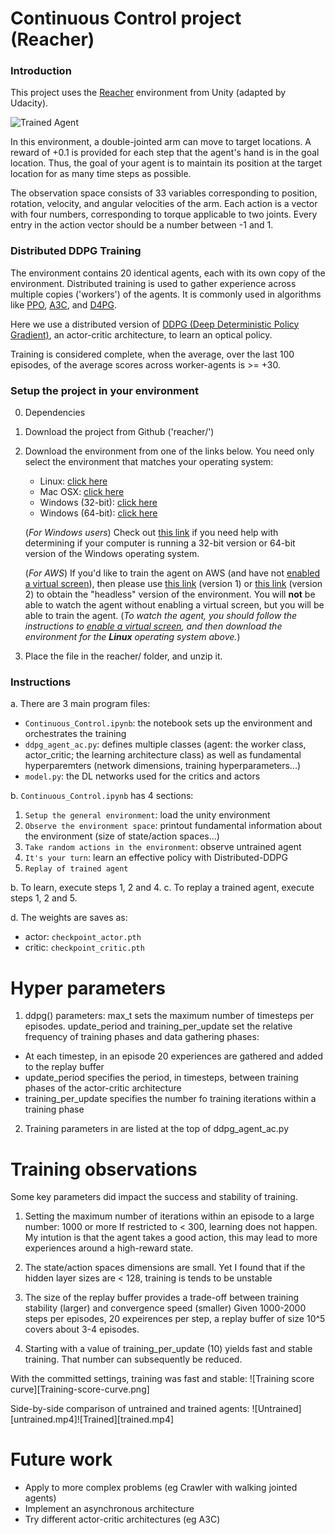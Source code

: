 [//]: # (Image References)

[image1]: https://user-images.githubusercontent.com/10624937/43851024-320ba930-9aff-11e8-8493-ee547c6af349.gif "Trained Agent"

# Continuous Control project (Reacher)

### Introduction

This project uses the [Reacher](https://github.com/Unity-Technologies/ml-agents/blob/master/docs/Learning-Environment-Examples.md#reacher) environment from Unity (adapted by Udacity).

![Trained Agent][image1]

In this environment, a double-jointed arm can move to target locations. A reward of +0.1 is provided for each step that the agent's hand is in the goal location. Thus, the goal of your agent is to maintain its position at the target location for as many time steps as possible.

The observation space consists of 33 variables corresponding to position, rotation, velocity, and angular velocities of the arm. Each action is a vector with four numbers, corresponding to torque applicable to two joints. Every entry in the action vector should be a number between -1 and 1.

### Distributed DDPG Training

The environment contains 20 identical agents, each with its own copy of the environment. Distributed training is used to gather experience across multiple copies ('workers') of the agents.
It is commonly used in algorithms like [PPO](https://arxiv.org/pdf/1707.06347.pdf), [A3C](https://arxiv.org/pdf/1602.01783.pdf), and [D4PG](https://openreview.net/pdf?id=SyZipzbCb).

Here we use a distributed version of [DDPG (Deep Deterministic Policy Gradient)](https://arxiv.org/pdf/1509.02971.pdf), an actor-critic architecture, to learn an optical policy.

Training is considered complete, when the average, over the last 100 episodes, of the average scores across worker-agents is >= +30. 

###  Setup the project in your environment

0. Dependencies

1. Download the project from Github ('reacher/')

2. Download the environment from one of the links below.  You need only select the environment that matches your operating system:
    - Linux: [click here](https://s3-us-west-1.amazonaws.com/udacity-drlnd/P2/Reacher/Reacher_Linux.zip)
    - Mac OSX: [click here](https://s3-us-west-1.amazonaws.com/udacity-drlnd/P2/Reacher/Reacher.app.zip)
    - Windows (32-bit): [click here](https://s3-us-west-1.amazonaws.com/udacity-drlnd/P2/Reacher/Reacher_Windows_x86.zip)
    - Windows (64-bit): [click here](https://s3-us-west-1.amazonaws.com/udacity-drlnd/P2/Reacher/Reacher_Windows_x86_64.zip)
    
    (_For Windows users_) Check out [this link](https://support.microsoft.com/en-us/help/827218/how-to-determine-whether-a-computer-is-running-a-32-bit-version-or-64) if you need help with determining if your computer is running a 32-bit version or 64-bit version of the Windows operating system.

    (_For AWS_) If you'd like to train the agent on AWS (and have not [enabled a virtual screen](https://github.com/Unity-Technologies/ml-agents/blob/master/docs/Training-on-Amazon-Web-Service.md)), then please use [this link](https://s3-us-west-1.amazonaws.com/udacity-drlnd/P2/Reacher/one_agent/Reacher_Linux_NoVis.zip) (version 1) or [this link](https://s3-us-west-1.amazonaws.com/udacity-drlnd/P2/Reacher/Reacher_Linux_NoVis.zip) (version 2) to obtain the "headless" version of the environment.  You will **not** be able to watch the agent without enabling a virtual screen, but you will be able to train the agent.  (_To watch the agent, you should follow the instructions to [enable a virtual screen](https://github.com/Unity-Technologies/ml-agents/blob/master/docs/Training-on-Amazon-Web-Service.md), and then download the environment for the **Linux** operating system above._)

3. Place the file in the reacher/ folder, and unzip it. 

### Instructions

a. There are 3 main program files:
- `Continuous_Control.ipynb`: the notebook sets up the environment and orchestrates the training
- `ddpg_agent_ac.py`: defines multiple classes (agent: the worker class, actor_critic; the learning architecture class)
                    as well as fundamental hyperparemters (network dimensions, training hyperparameters...)
- `model.py`: the DL networks used for the critics and actors 

b. `Continuous_Control.ipynb` has 4 sections:
  1. `Setup the general environment`: load the unity environment
  2. `Observe the environment space`: printout fundamental information about the environment (size of state/action spaces...)
  3. `Take random actions in the environment`: observe untrained agent
  4. `It's your turn`: learn an effective policy with Distributed-DDPG
  5. `Replay of trained agent`

b. To learn, execute steps 1, 2 and 4.
c. To replay a trained agent, execute steps 1, 2 and 5.

d. The weights are saves as:
- actor: `checkpoint_actor.pth`
- critic: `checkpoint_critic.pth`

# Hyper parameters

1. ddpg() parameters:
max_t sets the maximum number of timesteps per episodes.
update_period and training_per_update set the relative frequency of training phases and data gathering phases:
- At each timestep, in an episode 20 experiences are gathered and added to the replay buffer
- update_period specifies the period, in timesteps, between training phases of the actor-critic architecture
- training_per_update specifies the number fo training iterations within a training phase

2. Training parameters in are listed at the top of ddpg_agent_ac.py 

# Training observations

Some key parameters did impact the success and stability of training.
1. Setting the maximum number of iterations within an episode to a large number: 1000 or more
If restricted to < 300, learning does not happen.
My intution is that the agent takes a good action, this may lead to more experiences around a high-reward state.

2. The state/action spaces dimensions are small. Yet I found that if the hidden layer sizes are < 128, training is tends to be unstable

3. The size of the replay buffer provides a trade-off between training stability (larger) and convergence speed (smaller)
Given 1000-2000 steps per episodes, 20 expeirences per step, a replay buffer of size 10^5 covers about 3-4 episodes.

4. Starting with a value of training_per_update (10) yields fast and stable training. That number can subsequently be reduced.

With the committed settings, training was fast and stable:
![Training score curve][Training-score-curve.png]

Side-by-side comparison of untrained and trained agents:
![Untrained][untrained.mp4]![Trained][trained.mp4]

# Future work
- Apply to more complex problems (eg Crawler with walking jointed agents)
- Implement an asynchronous architecture
- Try different actor-critic architectures (eg A3C)






